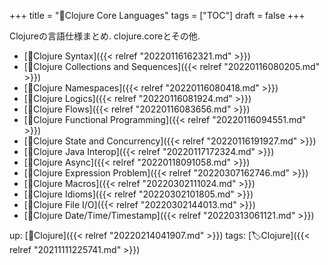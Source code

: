 +++
title = "📂Clojure Core Languages"
tags = ["TOC"]
draft = false
+++

Clojureの言語仕様まとめ. clojure.coreとその他.

-   [📝Clojure Syntax]({{< relref "20220116162321.md" >}})
-   [📝Clojure Collections and Sequences]({{< relref "20220116080205.md" >}})
-   [📝Clojure Namespaces]({{< relref "20220116080418.md" >}})
-   [📝Clojure Logics]({{< relref "20220116081924.md" >}})
-   [📝Clojure Flows]({{< relref "20220116083656.md" >}})
-   [📝Clojure Functional Programming]({{< relref "20220116094551.md" >}})
-   [📝Clojure State and Concurrency]({{< relref "20220116191927.md" >}})
-   [📝Clojure Java Interop]({{< relref "20220117172324.md" >}})
-   [📝Clojure Async]({{< relref "20220118091058.md" >}})
-   [📝Clojure Expression Problem]({{< relref "20220307162746.md" >}})
-   [📝Clojure Macros]({{< relref "20220302111024.md" >}})
-   [📝Clojure Idioms]({{< relref "20220302101805.md" >}})
-   [📝Clojure File I/O]({{< relref "20220302144013.md" >}})
-   [📝Clojure Date/Time/Timestamp]({{< relref "20220313061121.md" >}})

up: [📂Clojure]({{< relref "20220214041907.md" >}}) tags: [🏷Clojure]({{< relref "20211111225741.md" >}})
